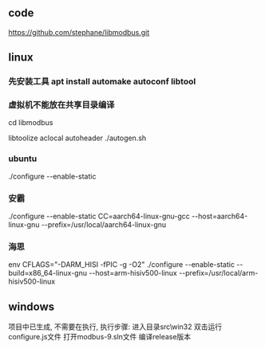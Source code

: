 ## code
https://github.com/stephane/libmodbus.git


## linux

### 先安装工具 apt install automake autoconf libtool
### 虚拟机不能放在共享目录编译

cd libmodbus

libtoolize
aclocal
autoheader
./autogen.sh

### ubuntu
./configure --enable-static
### 安霸
./configure --enable-static CC=aarch64-linux-gnu-gcc --host=aarch64-linux-gnu --prefix=/usr/local/aarch64-linux-gnu
### 海思
env CFLAGS="-DARM_HISI -fPIC -g -O2" ./configure --enable-static --build=x86_64-linux-gnu --host=arm-hisiv500-linux --prefix=/usr/local/arm-hisiv500-linux


## windows
项目中已生成, 不需要在执行,
执行步骤:
进入目录src\win32
双击运行configure.js文件
打开modbus-9.sln文件
编译release版本


